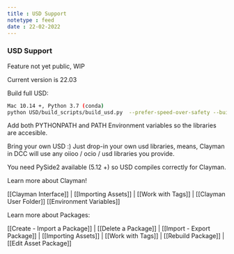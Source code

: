 ```yaml
---
title : USD Support
notetype : feed
date : 22-02-2022
---
```

### USD Support
Feature not yet public, WIP

Current version is 22.03

Build full USD:

```bash
Mac 10.14 +, Python 3.7 (conda)
python USD/build_scripts/build_usd.py  --prefer-speed-over-safety --build-args USD,"-DPXR_PY_UNDEFINED_DYNAMIC_LOOKUP=ON" --alembic --hdf5 --openvdb --openimageio --opencolorio --no-tests BUILD
```



Add both PYTHONPATH and PATH Environment variables so the libraries are accesible.



Bring your own USD :)
Just drop-in your own usd libraries, means, Clayman in DCC will use any oiioo / ocio / usd libraries you provide.

You need PySide2 available (5.12 +) so USD compiles correctly for Clayman.




Learn more about Clayman!

[[Clayman Interface]] | 
[[Importing Assets]] | 
[[Work with Tags]] | 
[[Clayman User Folder]]
[[Environment Variables]]


Learn more about Packages:

[[Create - Import a Package]] | 
[[Delete a Package]] | 
[[Import - Export Package]] | 
[[Importing Assets]] | 
[[Work with Tags]] | 
[[Rebuild Package]] | 
[[Edit Asset Package]] 